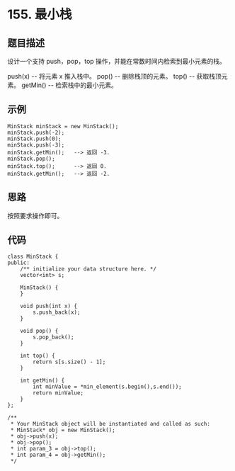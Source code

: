 # 155. 最小栈

## 题目描述

设计一个支持 push，pop，top 操作，并能在常数时间内检索到最小元素的栈。

push(x) -- 将元素 x 推入栈中。
pop() -- 删除栈顶的元素。
top() -- 获取栈顶元素。
getMin() -- 检索栈中的最小元素。

## 示例

```
MinStack minStack = new MinStack();
minStack.push(-2);
minStack.push(0);
minStack.push(-3);
minStack.getMin();   --> 返回 -3.
minStack.pop();
minStack.top();      --> 返回 0.
minStack.getMin();   --> 返回 -2.
```

## 思路

按照要求操作即可。

## 代码

```
class MinStack {
public:
    /** initialize your data structure here. */
    vector<int> s;

    MinStack() {
    }
    
    void push(int x) {
        s.push_back(x);
    }
    
    void pop() {
        s.pop_back();
    }
    
    int top() {
        return s[s.size() - 1];
    }
    
    int getMin() {
        int minValue = *min_element(s.begin(),s.end()); 
        return minValue;
    }
};

/**
 * Your MinStack object will be instantiated and called as such:
 * MinStack* obj = new MinStack();
 * obj->push(x);
 * obj->pop();
 * int param_3 = obj->top();
 * int param_4 = obj->getMin();
 */
```

